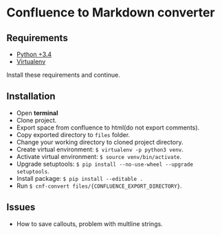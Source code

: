 Confluence to Markdown converter
================================

Requirements
------
* <a href="https://www.python.org/downloads/" target="_blank">Python +3.4</a>
* <a href="https://virtualenv.pypa.io/en/stable/installation/" target="_blank">Virtualenv</a>

Install these requirements and continue.

Installation
------

* Open **terminal**
* Clone project.
* Export space from confluence to html(do not export comments).
* Copy exported directory to `files` folder.
* Change your working directory to cloned project directory.
* Create virtual environment:  `$ virtualenv -p python3 venv`.
* Activate virtual environment:  `$ source venv/bin/activate`.
* Upgrade setuptools:  `$ pip install --no-use-wheel --upgrade setuptools`.
* Install package: `$ pip install --editable .`
* Run `$ cnf-convert files/{CONFLUENCE_EXPORT_DIRECTORY}`.

Issues
------

* How to save callouts, problem with multline strings.